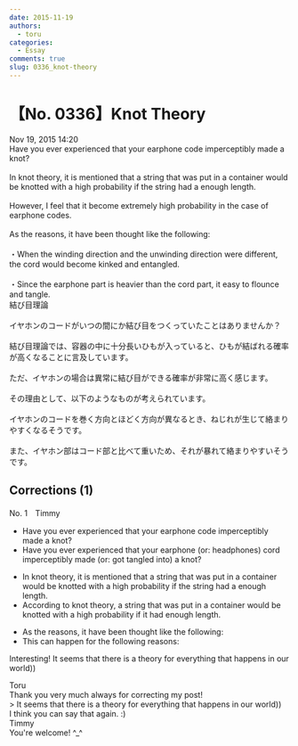 ```yaml
---
date: 2015-11-19
authors:
  - toru
categories:
  - Essay
comments: true
slug: 0336_knot-theory
---
```


# 【No. 0336】Knot Theory
<div class="date">Nov 19, 2015 14:20</div>
<div id="post"><div id="body_show_ori">
Have you ever experienced that your earphone code imperceptibly made a knot?<br/><br/>In knot theory, it is mentioned that a string that was put in a container would be knotted with a high probability if the string had a enough length.<br/><br/>However, I feel that it become extremely high probability in the case of earphone codes.<br/><br/>As the reasons, it have been thought like the following:<br/><br/>・When the winding direction and the unwinding direction were different, the cord would become kinked and entangled.<br/><br/>・Since the earphone part is heavier than the cord part, it easy to flounce and tangle.
</div></div>

<!-- more -->

<div id="post_ja"><div id="body_show_mo">
結び目理論<br/><br/>イヤホンのコードがいつの間にか結び目をつくっていたことはありませんか？<br/><br/>結び目理論では、容器の中に十分長いひもが入っていると、ひもが結ばれる確率が高くなることに言及しています。<br/><br/>ただ、イヤホンの場合は異常に結び目ができる確率が非常に高く感じます。<br/><br/>その理由として、以下のようなものが考えられています。<br/><br/>イヤホンのコードを巻く方向とほどく方向が異なるとき、ねじれが生じて絡まりやすくなるそうです。<br/><br/>また、イヤホン部はコード部と比べて重いため、それが暴れて絡まりやすいそうです。
</div></div>

## Corrections (1)
<div id="block"><div class="first_name"> No. 1　<span class="just_name">Timmy</span></div><div id="block2">
<ul class="correction_field">
<li class="incorrect">Have you ever experienced that your earphone code imperceptibly made a knot?</li>
<li class="corrected correct">
Have you ever experienced that your earphone (or: <span class="f_blue">headphones</span>) co<span class="f_blue">r</span>d imperceptibly made (or: <span class="f_blue">got</span> <span class="f_blue">tangled into</span>) a knot? 
</li>
</ul>
<ul class="correction_field">
<li class="incorrect">In knot theory, it is mentioned that a string that was put in a container would be knotted with a high probability if the string had a enough length.</li>
<li class="corrected correct">
<span class="f_blue">According to</span> knot theory, a string that was put in a container would be knotted with a high probability if <span class="f_blue">it</span> had enough length.
</li>
</ul>
<ul class="correction_field">
<li class="incorrect">As the reasons, it have been thought like the following:</li>
<li class="corrected correct">
 This can happen for the following reasons:
</li>
</ul>
<p class="comment_small">
 Interesting! It seems that there is a theory for everything that happens in our world))
</p>

</div><div class="name"><span class="just_name">Toru</span><br>
Thank you very much always for correcting my post!<br/>&gt; It seems that there is a theory for everything that happens in our world))<br/>I think you can say that again. :)
</div>
<div class="name"><span class="just_name">Timmy</span><br>
You're welcome! ^_^
</div>
</div>
